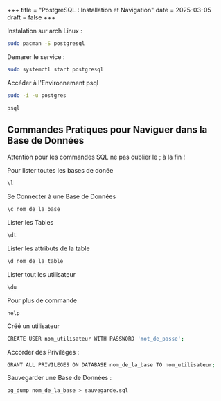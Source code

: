 +++
title = "PostgreSQL : Installation et Navigation"
date = 2025-03-05
draft = false
+++

Instalation sur arch Linux : 

```sh
sudo pacman -S postgresql
```

Demarer le service :
```sh
sudo systemctl start postgresql
```
Accéder à l'Environnement psql
```sh
sudo -i -u postgres
```
```sh
psql
```

## Commandes Pratiques pour Naviguer dans la Base de Données

Attention pour les commandes SQL ne pas oublier le ; à la fin !

Pour lister toutes les bases de donée

```sh
\l
```

Se Connecter à une Base de Données

```sh
\c nom_de_la_base
```
Lister les Tables

```sh
\dt
```
Lister les attributs de la table

```sh
\d nom_de_la_table
```
Lister tout les utilisateur

```sh
\du
```

Pour plus de commande

```
help
```

Créé un utilisateur 

```sh
CREATE USER nom_utilisateur WITH PASSWORD 'mot_de_passe';
```

Accorder des Privilèges :

```sh
GRANT ALL PRIVILEGES ON DATABASE nom_de_la_base TO nom_utilisateur;
```

Sauvegarder une Base de Données :
```sh
pg_dump nom_de_la_base > sauvegarde.sql
```



